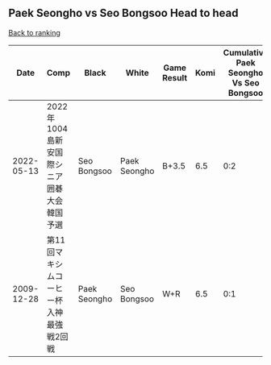 ## Paek Seongho vs Seo Bongsoo Head to head

[Back to ranking](../../index.md)




| **Date** | **Comp** | **Black** | **White** | **Game Result** | **Komi** | **Cumulative Paek Seongho Vs Seo Bongsoo** | **Paek Seongho Streak** | **Seo Bongsoo Streak** | 
| --- | --- | --- | --- | --- | --- | --- | --- | --- |
| 2022-05-13 | 2022年1004島新安国際シニア囲碁大会韓国予選 | Seo Bongsoo | Paek Seongho | B+3.5 | 6.5 | 0:2 | 0 | 2 | 
| 2009-12-28 | 第11回マキシムコーヒー杯入神最強戦2回戦 | Paek Seongho | Seo Bongsoo | W+R | 6.5 | 0:1 | 0 | 1 |




